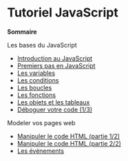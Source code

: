 # Tutoriel JavaScript

**Sommaire**

Les bases du JavaScript
- [Introduction au JavaScript](diapos/introduction.md)
- [Premiers pas en JavaScript](diapos/premiersPas.md)
- [Les variables](diapos/lesVariables.md)
- [Les conditions](diapos/lesConditions.md)
- [Les boucles](diapos/lesBoucles.md)
- [Les fonctions](diapos/lesFonctions.md)
- [Les objets et les tableaux](diapos/lesObjetsEtLesTableaux.md)
- [Déboguer votre code (1/3)](diapos/deboguer1sur3.md)

Modeler vos pages web
- [Manipuler le code HTML (partie 1/2)](diapos/manipulerLeCodeHtml1.md)
- [Manipuler le code HTML (partie 2/2)](diapos/manipulerLeCodeHtml2.md)
- [Les événements](diapos/lesEvenements.md)
